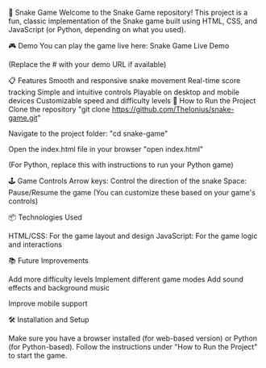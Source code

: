 🐍 Snake Game
Welcome to the Snake Game repository! This project is a fun, classic implementation of the Snake game built using HTML, CSS, and JavaScript (or Python, depending on what you used).

🎮 Demo
You can play the game live here: Snake Game Live Demo

(Replace the # with your demo URL if available)

📋 Features
Smooth and responsive snake movement
Real-time score tracking
Simple and intuitive controls
Playable on desktop and mobile devices
Customizable speed and difficulty levels
🚀 How to Run the Project
Clone the repository
"git clone https://github.com/TheIonius/snake-game.git"

Navigate to the project folder:
"cd snake-game"

Open the index.html file in your browser
"open index.html"

(For Python, replace this with instructions to run your Python game)

🕹️ Game Controls
Arrow keys: Control the direction of the snake
Space: Pause/Resume the game
(You can customize these based on your game's controls)

📦 Technologies Used

HTML/CSS: For the game layout and design
JavaScript: For the game logic and interactions 

📚 Future Improvements

Add more difficulty levels
Implement different game modes
Add sound effects and background music

Improve mobile support

🛠️ Installation and Setup

Make sure you have a browser installed (for web-based version) or Python (for Python-based).
Follow the instructions under "How to Run the Project" to start the game.
